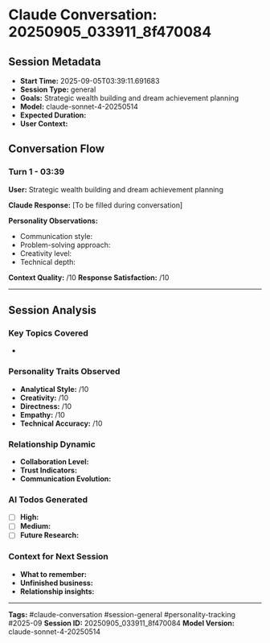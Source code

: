 # Claude Conversation: 20250905_033911_8f470084

## Session Metadata
- **Start Time:** 2025-09-05T03:39:11.691683
- **Session Type:** general
- **Goals:** Strategic wealth building and dream achievement planning
- **Model:** claude-sonnet-4-20250514
- **Expected Duration:** 
- **User Context:** 

## Conversation Flow

### Turn 1 - 03:39
**User:** Strategic wealth building and dream achievement planning

**Claude Response:** [To be filled during conversation]

**Personality Observations:**
- Communication style: 
- Problem-solving approach:
- Creativity level:
- Technical depth:

**Context Quality:** /10
**Response Satisfaction:** /10

---

## Session Analysis
### Key Topics Covered
- 

### Personality Traits Observed
- **Analytical Style:** /10
- **Creativity:** /10  
- **Directness:** /10
- **Empathy:** /10
- **Technical Accuracy:** /10

### Relationship Dynamic
- **Collaboration Level:** 
- **Trust Indicators:** 
- **Communication Evolution:** 

### AI Todos Generated
- [ ] **High:** 
- [ ] **Medium:** 
- [ ] **Future Research:** 

### Context for Next Session
- **What to remember:** 
- **Unfinished business:** 
- **Relationship insights:** 

---
**Tags:** #claude-conversation #session-general #personality-tracking #2025-09
**Session ID:** 20250905_033911_8f470084
**Model Version:** claude-sonnet-4-20250514
